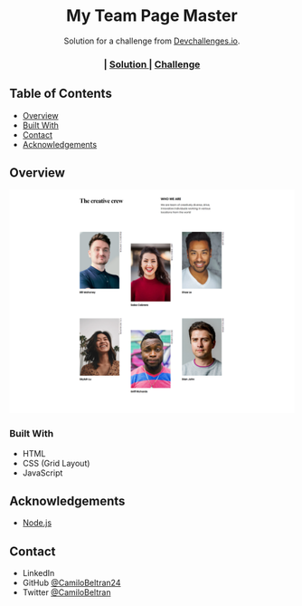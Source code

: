 <!-- Please update value in the {}  -->

<h1 align="center">My Team Page Master</h1>

<div align="center">
   Solution for a challenge from  <a href="http://devchallenges.io" target="_blank">Devchallenges.io</a>.
</div>

<div align="center">
  <h3>
    <span> | </span>
    <a href="https://camilobeltran24.github.io/my-team-page-master/">
      Solution
    </a>
    <span> | </span>
    <a href="https://devchallenges.io/challenges/hhmesazsqgKXrTkYkt0U">
      Challenge
    </a>
  </h3>
</div>

<!-- TABLE OF CONTENTS -->

## Table of Contents

- [Overview](#overview)
- [Built With](#built-with)
- [Contact](#contact)
- [Acknowledgements](#acknowledgements)

<!-- OVERVIEW -->

## Overview

![screenshot](./assets/images/index.html.png)

### Built With

- HTML
- CSS (Grid Layout)
- JavaScript

## Acknowledgements

- [Node.js](https://nodejs.org/)

## Contact

- LinkedIn [](https://www.linkedin.com/in/camilobeltran24/)
- GitHub [@CamiloBeltran24](https://github.com/CamiloBeltran24)
- Twitter [@CamiloBeltran](https://twitter.com/CamiloBeltran)
